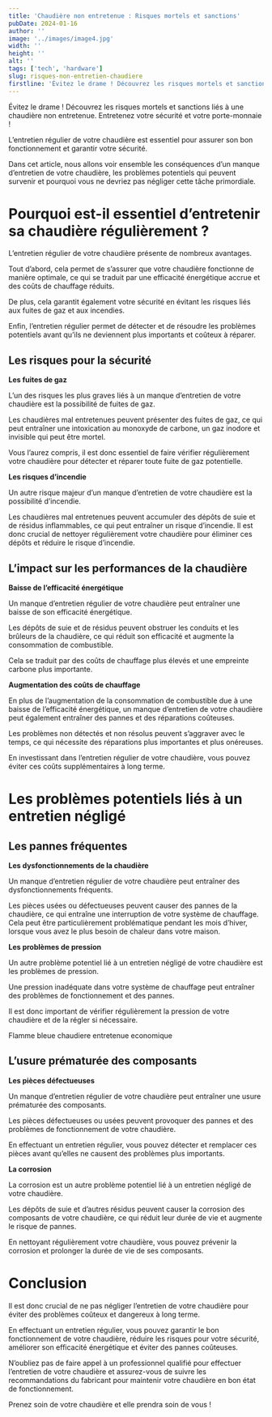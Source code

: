```yaml
---
title: 'Chaudière non entretenue : Risques mortels et sanctions'
pubDate: 2024-01-16
author: ''
image: '../images/image4.jpg'
width: ''
height: ''
alt: ''
tags: ['tech', 'hardware']
slug: risques-non-entretien-chaudiere
firstline: 'Évitez le drame ! Découvrez les risques mortels et sanctions liés à une chaudière non entretenue. Entretenez votre sécurité et votre porte-monnaie !'
---
```

Évitez le drame ! Découvrez les risques mortels et sanctions liés à une chaudière non entretenue. Entretenez votre sécurité et votre porte-monnaie !

L’entretien régulier de votre chaudière est essentiel pour assurer son bon fonctionnement et garantir votre sécurité.

Dans cet article, nous allons voir ensemble les conséquences d’un manque d’entretien de votre chaudière, les problèmes potentiels qui peuvent survenir et pourquoi vous ne devriez pas négliger cette tâche primordiale.

# Pourquoi est-il essentiel d’entretenir sa chaudière régulièrement ?

L’entretien régulier de votre chaudière présente de nombreux avantages.

Tout d’abord, cela permet de s’assurer que votre chaudière fonctionne de manière optimale, ce qui se traduit par une efficacité énergétique accrue et des coûts de chauffage réduits.

De plus, cela garantit également votre sécurité en évitant les risques liés aux fuites de gaz et aux incendies.

Enfin, l’entretien régulier permet de détecter et de résoudre les problèmes potentiels avant qu’ils ne deviennent plus importants et coûteux à réparer.

## Les risques pour la sécurité

**Les fuites de gaz**

L’un des risques les plus graves liés à un manque d’entretien de votre chaudière est la possibilité de fuites de gaz.

Les chaudières mal entretenues peuvent présenter des fuites de gaz, ce qui peut entraîner une intoxication au monoxyde de carbone, un gaz inodore et invisible qui peut être mortel.

Vous l’aurez compris, il est donc essentiel de faire vérifier régulièrement votre chaudière pour détecter et réparer toute fuite de gaz potentielle.

**Les risques d’incendie**

Un autre risque majeur d’un manque d’entretien de votre chaudière est la possibilité d’incendie.

Les chaudières mal entretenues peuvent accumuler des dépôts de suie et de résidus inflammables, ce qui peut entraîner un risque d’incendie. Il est donc crucial de nettoyer régulièrement votre chaudière pour éliminer ces dépôts et réduire le risque d’incendie.

## L’impact sur les performances de la chaudière

**Baisse de l’efficacité énergétique**

Un manque d’entretien régulier de votre chaudière peut entraîner une baisse de son efficacité énergétique.

Les dépôts de suie et de résidus peuvent obstruer les conduits et les brûleurs de la chaudière, ce qui réduit son efficacité et augmente la consommation de combustible.

Cela se traduit par des coûts de chauffage plus élevés et une empreinte carbone plus importante.

**Augmentation des coûts de chauffage**

En plus de l’augmentation de la consommation de combustible due à une baisse de l’efficacité énergétique, un manque d’entretien de votre chaudière peut également entraîner des pannes et des réparations coûteuses.

Les problèmes non détectés et non résolus peuvent s’aggraver avec le temps, ce qui nécessite des réparations plus importantes et plus onéreuses.

En investissant dans l’entretien régulier de votre chaudière, vous pouvez éviter ces coûts supplémentaires à long terme.

# Les problèmes potentiels liés à un entretien négligé

## Les pannes fréquentes

**Les dysfonctionnements de la chaudière**

Un manque d’entretien régulier de votre chaudière peut entraîner des dysfonctionnements fréquents.

Les pièces usées ou défectueuses peuvent causer des pannes de la chaudière, ce qui entraîne une interruption de votre système de chauffage. Cela peut être particulièrement problématique pendant les mois d’hiver, lorsque vous avez le plus besoin de chaleur dans votre maison.

**Les problèmes de pression**

Un autre problème potentiel lié à un entretien négligé de votre chaudière est les problèmes de pression.

Une pression inadéquate dans votre système de chauffage peut entraîner des problèmes de fonctionnement et des pannes.

Il est donc important de vérifier régulièrement la pression de votre chaudière et de la régler si nécessaire.

Flamme bleue chaudiere entretenue economique

## L’usure prématurée des composants

**Les pièces défectueuses**

Un manque d’entretien régulier de votre chaudière peut entraîner une usure prématurée des composants.

Les pièces défectueuses ou usées peuvent provoquer des pannes et des problèmes de fonctionnement de votre chaudière.

En effectuant un entretien régulier, vous pouvez détecter et remplacer ces pièces avant qu’elles ne causent des problèmes plus importants.

**La corrosion**

La corrosion est un autre problème potentiel lié à un entretien négligé de votre chaudière.

Les dépôts de suie et d’autres résidus peuvent causer la corrosion des composants de votre chaudière, ce qui réduit leur durée de vie et augmente le risque de pannes.

En nettoyant régulièrement votre chaudière, vous pouvez prévenir la corrosion et prolonger la durée de vie de ses composants.

# Conclusion

Il est donc crucial de ne pas négliger l’entretien de votre chaudière pour éviter des problèmes coûteux et dangereux à long terme.

En effectuant un entretien régulier, vous pouvez garantir le bon fonctionnement de votre chaudière, réduire les risques pour votre sécurité, améliorer son efficacité énergétique et éviter des pannes coûteuses.

N’oubliez pas de faire appel à un professionnel qualifié pour effectuer l’entretien de votre chaudière et assurez-vous de suivre les recommandations du fabricant pour maintenir votre chaudière en bon état de fonctionnement.

Prenez soin de votre chaudière et elle prendra soin de vous !